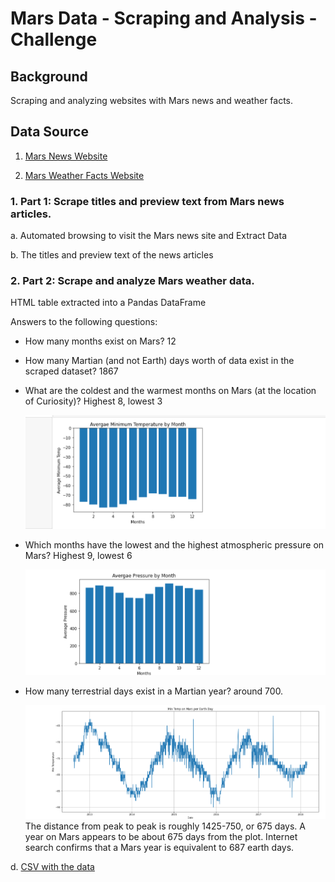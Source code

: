 # Mars Data - Scraping and Analysis - Challenge

## Background

Scraping and analyzing websites with Mars news and weather facts.

## Data Source

1. [Mars News Website](https://static.bc-edx.com/data/web/mars_news/index.html)

2. [Mars Weather Facts Website](https://static.bc-edx.com/data/web/mars_facts/temperature.html)

### 1. Part 1: Scrape titles and preview text from Mars news articles.

a. Automated browsing to visit the Mars news site and Extract Data

b. The titles and preview text of the news articles

### 2. Part 2: Scrape and analyze Mars weather data.

HTML table extracted into a Pandas DataFrame

Answers to the following questions:

 - How many months exist on Mars? 12
 
 - How many Martian (and not Earth) days worth of data exist in the scraped dataset? 1867
 
 - What are the coldest and the warmest months on Mars (at the location of Curiosity)? Highest 8, lowest 3
 
    ![AveragetempByMonth](https://github.com/lintubaby5/webscraping-challenge/blob/main/Images/Temp_by_month.png)
    
 - Which months have the lowest and the highest atmospheric pressure on Mars? Highest 9, lowest 6
 
    ![AveragepressurebyMonth](https://github.com/lintubaby5/webscraping-challenge/blob/main/Images/Pressure_by_month.png)
    
 - How many terrestrial days exist in a Martian year? around 700.
 
    ![TempByTerrestrialDate](https://github.com/lintubaby5/webscraping-challenge/blob/main/Images/Temp_by_terrestrial_date.png)
    The distance from peak to peak is roughly 1425-750, or 675 days. A year on Mars appears to be about 675 days from the plot. Internet search confirms that a Mars year is equivalent to 687 earth days.

d. [CSV with the data](https://github.com/lintubaby5/webscraping-challenge/blob/main/Output/mars_weather.csv) 


